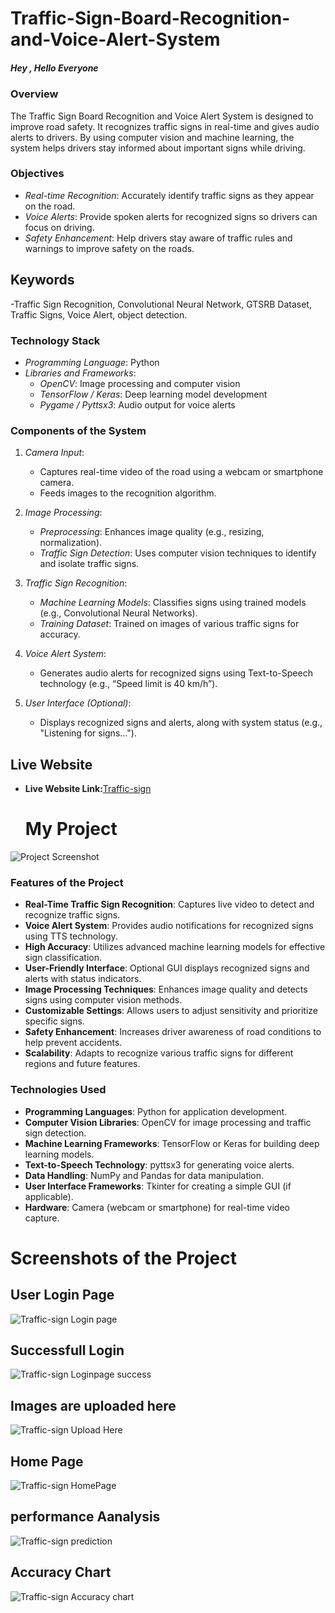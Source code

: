 # Traffic-Sign-Board-Recognition-and-Voice-Alert-System

##### Hey , Hello Everyone

### Overview
The Traffic Sign Board Recognition and Voice Alert System is designed to improve road safety. It recognizes traffic signs in real-time and gives audio alerts to drivers. By using computer vision and machine learning, the system helps drivers stay informed about important signs while driving.

### Objectives
- *Real-time Recognition*: Accurately identify traffic signs as they appear on the road.
- *Voice Alerts*: Provide spoken alerts for recognized signs so drivers can focus on driving.
- *Safety Enhancement*: Help drivers stay aware of traffic rules and warnings to improve safety on the roads.

## Keywords
-Traffic Sign Recognition, Convolutional Neural Network, GTSRB Dataset, Traffic Signs, Voice Alert, object detection.
### Technology Stack

- *Programming Language*: Python
- *Libraries and Frameworks*:
  - *OpenCV*: Image processing and computer vision
  - *TensorFlow / Keras*: Deep learning model development
  - *Pygame / Pyttsx3*: Audio output for voice alerts
### Components of the System

1. *Camera Input*:
   - Captures real-time video of the road using a webcam or smartphone camera.
   - Feeds images to the recognition algorithm.

2. *Image Processing*:
   - *Preprocessing*: Enhances image quality (e.g., resizing, normalization).
   - *Traffic Sign Detection*: Uses computer vision techniques to identify and isolate traffic signs.

3. *Traffic Sign Recognition*:
   - *Machine Learning Models*: Classifies signs using trained models (e.g., Convolutional Neural Networks).
   - *Training Dataset*: Trained on images of various traffic signs for accuracy.

4. *Voice Alert System*:
   - Generates audio alerts for recognized signs using Text-to-Speech technology (e.g., “Speed limit is 40 km/h”).
  
5. *User Interface (Optional)*:
   - Displays recognized signs and alerts, along with system status (e.g., "Listening for signs...").
  
## Live Website 
- **Live Website Link:**[Traffic-sign](http://127.0.0.1:5000/)

  # My Project

![Project Screenshot](https://github.com/InduGolluri/Traffic-Sign-Board-Recognition-and-Voice-Alert-System/blob/main/Model/Screenshot%202024-10-18%20133007.png)
### Features of the Project

- **Real-Time Traffic Sign Recognition**: Captures live video to detect and recognize traffic signs.
- **Voice Alert System**: Provides audio notifications for recognized signs using TTS technology.
- **High Accuracy**: Utilizes advanced machine learning models for effective sign classification.
- **User-Friendly Interface**: Optional GUI displays recognized signs and alerts with status indicators.
- **Image Processing Techniques**: Enhances image quality and detects signs using computer vision methods.
- **Customizable Settings**: Allows users to adjust sensitivity and prioritize specific signs.
- **Safety Enhancement**: Increases driver awareness of road conditions to help prevent accidents.
- **Scalability**: Adapts to recognize various traffic signs for different regions and future features.

### Technologies Used

- **Programming Languages**: Python for application development.  
- **Computer Vision Libraries**: OpenCV for image processing and traffic sign detection.  
- **Machine Learning Frameworks**: TensorFlow or Keras for building deep learning models.  
- **Text-to-Speech Technology**: pyttsx3 for generating voice alerts.  
- **Data Handling**: NumPy and Pandas for data manipulation.  
- **User Interface Frameworks**: Tkinter for creating a simple GUI (if applicable).  
- **Hardware**: Camera (webcam or smartphone) for real-time video capture.

# Screenshots of the Project

## User Login Page

![Traffic-sign Login page](https://github.com/InduGolluri/Traffic-Sign-Board-Recognition-and-Voice-Alert-System/blob/main/Model/Loginpage.png)
## Successfull Login
![Traffic-sign Loginpage success](https://github.com/InduGolluri/Traffic-Sign-Board-Recognition-and-Voice-Alert-System/blob/main/Model/success0-18%20154747.png)

## Images are uploaded here
![Traffic-sign Upload Here](URL)
## Home Page
![Traffic-sign HomePage](https://github.com/InduGolluri/Traffic-Sign-Board-Recognition-and-Voice-Alert-System/blob/main/Model/Homepage%20154804.png)
## performance Aanalysis
![Traffic-sign prediction](https://github.com/InduGolluri/Traffic-Sign-Board-Recognition-and-Voice-Alert-System/blob/main/Model/Analysis-18%20155808.png)

## Accuracy Chart
![Traffic-sign Accuracy chart](https://github.com/InduGolluri/Traffic-Sign-Board-Recognition-and-Voice-Alert-System/blob/main/Model/chart.png)




